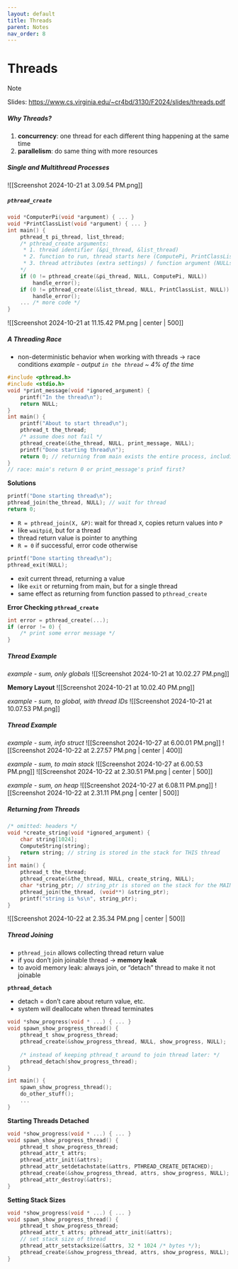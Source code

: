 ```yaml
---
layout: default
title: Threads
parent: Notes
nav_order: 8
---
```

# Threads
> [!note]
> Slides: https://www.cs.virginia.edu/~cr4bd/3130/F2024/slides/threads.pdf
##### Why Threads?
1. **concurrency**: one thread for each different thing happening at the same time
2. **parallelism**: do same thing with more resources
##### Single and Multithread Processes
![[Screenshot 2024-10-21 at 3.09.54 PM.png]]
##### `pthread_create`
```C
void *ComputerPi(void *argument) { ... }
void *PrintClassList(void *argument) { ... }
int main() {
	pthread_t pi_thread, list_thread;
	/* pthread_create arguments:
	 * 1. thread identifier (&pi_thread, &list_thread)
	 * 2. function to run, thread starts here (ComputePi, PrintClassList)
	 * 3. thread attributes (extra settings) / function argument (NULLs)
	*/
	if (0 != pthread_create(&pi_thread, NULL, ComputePi, NULL))
		handle_error();
	if (0 != pthread_create(&list_thread, NULL, PrintClassList, NULL))
		handle_error();
	... /* more code */
}
```

![[Screenshot 2024-10-21 at 11.15.42 PM.png | center | 500]]
##### A Threading Race
- non-deterministic behavior when working with threads → race conditions
*example - output `in the thread` ~ 4% of the time*
```C
#include <pthread.h>
#include <stdio.h>
void *print_message(void *ignored_argument) {
	printf("In the thread\n");
	return NULL;
}
int main() {
	printf("About to start thread\n");
	pthread_t the_thread;
	/* assume does not fail */
	pthread_create(&the_thread, NULL, print_message, NULL);
	printf("Done starting thread\n");
	return 0; // returning from main exists the entire process, including threads
}
// race: main's return 0 or print_message's prinf first?
```

**Solutions**
```C
printf("Done starting thread\n");
pthread_join(the_thread, NULL); // wait for thread
return 0;
```
- `R = pthread_join(X, &P)`: wait for thread `X`, copies return values into `P`
- like `waitpid`, but for a thread
- thread return value is pointer to anything
- `R = 0` if successful, error code otherwise

```C
printf("Done starting thread\n");
pthread_exit(NULL);
```
- exit current thread, returning a value
- like `exit` or returning from main, but for a single thread
- same effect as returning from function passed to `pthread_create`

**Error Checking `pthread_create`**
```C
int error = pthread_create(...);
if (error != 0) {
	/* print some error message */
}
```
##### Thread Example
*example - sum, only globals*
![[Screenshot 2024-10-21 at 10.02.27 PM.png]]

**Memory Layout**
![[Screenshot 2024-10-21 at 10.02.40 PM.png]]

*example - sum, to global, with thread IDs*
![[Screenshot 2024-10-21 at 10.07.53 PM.png]]
##### Thread Example
*example - sum, info struct*
![[Screenshot 2024-10-27 at 6.00.01 PM.png]]
![[Screenshot 2024-10-22 at 2.27.57 PM.png | center | 400]]

*example - sum, to main stack*
![[Screenshot 2024-10-27 at 6.00.53 PM.png]]
![[Screenshot 2024-10-22 at 2.30.51 PM.png | center | 500]]

*example - sum, on heap*
![[Screenshot 2024-10-27 at 6.08.11 PM.png]]
![[Screenshot 2024-10-22 at 2.31.11 PM.png | center | 500]]
##### Returning from Threads
```C
/* omitted: headers */
void *create_string(void *ignored_argument) {
	char string[1024];
	ComputeString(string); 
	return string; // string is stored in the stack for THIS thread
}
int main() {
	pthread_t the_thread; 
	pthread_create(&the_thread, NULL, create_string, NULL); 
	char *string_ptr; // string_ptr is stored on the stack for the MAIN thread
	pthread_join(the_thread, (void**) &string_ptr); 
	printf("string is %s\n", string_ptr);
}
```

![[Screenshot 2024-10-22 at 2.35.34 PM.png | center | 500]]
##### Thread Joining
- `pthread_join` allows collecting thread return value
- if you don’t join joinable thread → **memory leak**
- to avoid memory leak: always join, or “detach” thread to make it not joinable

**`pthread_detach`**
- detach = don’t care about return value, etc.
- system will deallocate when thread terminates
```C
void *show_progress(void * ...) { ... }
void spawn_show_progress_thread() {
	pthread_t show_progress_thread;
	pthread_create(&show_progress_thread, NULL, show_progress, NULL);
	
	/* instead of keeping pthread_t around to join thread later: */ 
	pthread_detach(show_progress_thread);
}

int main() {
	spawn_show_progress_thread();
	do_other_stuff();
	...
}
```

**Starting Threads Detached**
```C
void *show_progress(void * ...) { ... }
void spawn_show_progress_thread() {
	pthread_t show_progress_thread;
	pthread_attr_t attrs;
	pthread_attr_init(&attrs);
	pthread_attr_setdetachstate(&attrs, PTHREAD_CREATE_DETACHED);
	pthread_create(&show_progress_thread, attrs, show_progress, NULL); 
	pthread_attr_destroy(&attrs);
}
```

**Setting Stack Sizes**
```C
void *show_progress(void * ...) { ... }
void spawn_show_progress_thread() {
	pthread_t show_progress_thread;
	pthread_attr_t attrs; pthread_attr_init(&attrs); 
	// set stack size of thread
	pthread_attr_setstacksize(&attrs, 32 * 1024 /* bytes */); 
	pthread_create(&show_progress_thread, attrs, show_progress, NULL);
}
```